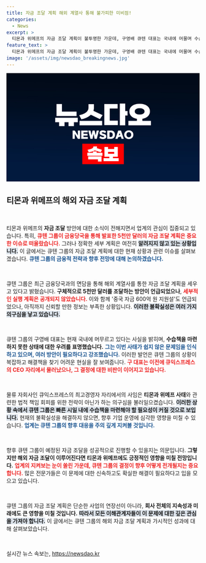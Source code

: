 ```yaml
---
title: 자금 조달 계획 해외 계열사 통해 불가피한 미비점!
categories:
  - News
excerpt: >
  티몬과 위메프의 자금 조달 계획이 불투명한 가운데, 구영배 큐텐 대표는 국내에 머물며 수습이 어렵다고 밝혔습니다. 해외 계열사 자금을 통한 추진도 세부 사항 미비로 우려가 커지고 있습니다.
feature_text: >
  티몬과 위메프의 자금 조달 계획이 불투명한 가운데, 구영배 큐텐 대표는 국내에 머물며 수습이 어렵다고 밝혔습니다. 해외 계열사 자금을 통한 추진도 세부 사항 미비로 우려가 커지고 있습니다.
image: '/assets/img/newsdao_breakingnews.jpg'
---
```


<p><img src="/assets/img/newsdao_breakingnews.jpg" alt="firstkoreanews 속보" /></p>

<h2 data-ke-size="size26">티몬과 위메프의 해외 자금 조달 계획</h2>

<p data-ke-size="size16">&nbsp;</p>

<p>티몬과 위메프의 <b>자금 조달</b> 방안에 대한 소식이 전해지면서 업계의 관심이 집중되고 있습니다. 특히, <b><span style="color: #ee2323;">큐텐 그룹이 금융당국을 통해 발표한
5천만 달러의 자금 조달 계획은 중요한 이슈로 떠올랐습니다.</span></b> 그러나 정확한 세부 계획은 여전히 <b><span style="background-color: #21538527;">알려지지 않고 있는 상황입니다.</span></b> 이 글에서는 큐텐 그룹의 자금 조달 계획에 대한 현재 상황과 관련 이슈를 살펴보겠습니다. <b><span style="color: #1a5490;">큐텐 그룹의 금융적 전략과 향후 전망에 대해 논의하겠습니다.</span></b></p>

<p data-ke-size="size16">&nbsp;</p>

<p>큐텐 그룹은 최근 금융당국과의 면담을 통해 해외 계열사를 통한 자금 조달 계획을 세우고 있다고 밝혔습니다. <b>구체적으로 5천만 달러를 조달하는 방안이 언급되었으나</b>, <b><span style="color: #ee2323;">세부적인 실행 계획은 공개되지 않았습니다.</span></b> 이와 함께 '중국 자금 600억 원 지원설'도 언급되었으나, 아직까지 신뢰할 만한 정보는 부족한 상황입니다. <b><span style="background-color: #21538527;">이러한 불확실성은 여러 가지 의구심을 낳고 있습니다.</span></b></p>

<p data-ke-size="size16">&nbsp;</p>

<p>큐텐 그룹의 구영배 대표는 현재 국내에 머무르고 있다는 사실을 밝히며, <b>수습책을 마련하지 못한 상태에 대한 우려를 표명했습니다.</b> <b><span style="color: #1a5490;">그는 이번 사태가 쉽지 않은 문제임을 인식하고 있으며, 여러 방안이 필요하다고 강조했습니다.</span></b> 이러한 발언은 큐텐 그룹의 상황이 복잡하고 해결책을 찾기 어려운 현실을 잘 보여줍니다. <b><span style="color: #ee2323;">구 대표는 이전에 큐익스프레스의 CEO 자리에서 물러났으나, 그 결정에 대한 비판이 이어지고 있습니다.</span></b></p>

<p data-ke-size="size16">&nbsp;</p>

<p>물류 자회사인 큐익스프레스의 최고경영자 자리에서의 사임은 <b>티몬과 위메프 사태</b>와 관련한 법적 책임 회피를 위한 전략이 아닌가 하는 의구심을 불러일으켰습니다. <b><span style="background-color: #21538527;">이러한 상황 속에서 큐텐 그룹은 빠른 시일 내에 수습책을 마련해야 할 필요성이 커질 것으로 보입니다.</span></b> 현재의 불확실성을 해결하지 않으면, 향후 기업 운영에 심각한 영향을 미칠 수 있습니다. <b><span style="color: #1a5490;">업계는 큐텐 그룹의 향후 대응을 주의 깊게 지켜볼 것입니다.</span></b></p>

<p data-ke-size="size16">&nbsp;</p>

<p>향후 큐텐 그룹이 예정된 자금 조달을 성공적으로 진행할 수 있을지는 의문입니다. <b>그렇지만 해외 자금 조달이 이루어진다면 티몬과 위메프에도 긍정적인 영향을 미칠 전망입니다.</b> <b><span style="color: #ee2323;">업계의 지켜보는 눈이 쏠린 가운데, 큐텐 그룹의 결정이 향후 어떻게 전개될지는 중요합니다.</span></b> 많은 전문가들은 이 문제에 대한 신속하고도 확실한 해결이 필요하다고 입을 모으고 있습니다. </p>

<p data-ke-size="size16">&nbsp;</p>

<p>큐텐 그룹의 자금 조달 계획은 단순한 사업의 연장선이 아니라, <b>회사 전체의 지속성과 미래에도 큰 영향을 미칠 것입니다.</b> <b><span style="background-color: #21538527;">따라서 모든 이해관계자들이 이 문제에 대한 깊은 관심을 가져야 합니다.</span></b> 이 글에서는 큐텐 그룹의 해외 자금 조달 계획과 가시적인 성과에 대해 살펴보았습니다.</p>

<p data-ke-size="size16">&nbsp;</p>
실시간 뉴스 속보는, <a href="https://newsdao.kr" rel="dofollow">https://newsdao.kr</a>


